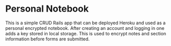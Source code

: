 # Personal Notebook

This is a simple CRUD Rails app that can be deployed Heroku and used as a
personal encrypted notebook. After creating an account and logging in one adds
a key stored in local storage. This is used to encrypt notes and section
information before forms are submitted.
